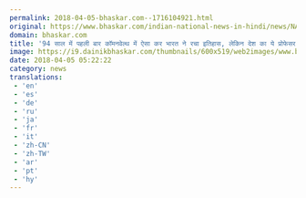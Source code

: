 ```yaml
---
permalink: 2018-04-05-bhaskar.com--1716104921.html
original: https://www.bhaskar.com/indian-national-news-in-hindi/news/NAT-NAN-IFTM-kerala-professor-rajith-kumar-says-women-who-wear-jeans-give-birth-to-transgenders-5845118-PHO.html
domain: bhaskar.com
title: '94 साल में पहली बार कॉमनवेल्थ में ऐसा कर भारत ने रचा इतिहास, लेकिन देश का ये प्रोफेसर उसे मिट्टी में मिला रहा है'
image: https://i9.dainikbhaskar.com/thumbnails/600x519/web2images/www.bhaskar.com/2018/04/05/fghgf_1522901795.jpg
date: 2018-04-05 05:22:22
category: news
translations: 
 - 'en'
 - 'es'
 - 'de'
 - 'ru'
 - 'ja'
 - 'fr'
 - 'it'
 - 'zh-CN'
 - 'zh-TW'
 - 'ar'
 - 'pt'
 - 'hy'
---
```


